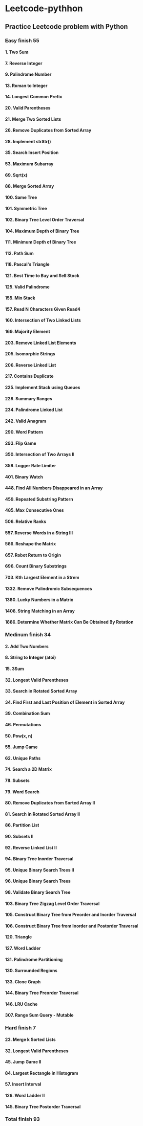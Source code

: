 # Leetcode-pythhon

## Practice Leetcode problem with Python

### Easy finish 55

#### 1. Two Sum

#### 7. Reverse Integer

#### 9. Palindrome Number

#### 13. Roman to Integer

#### 14. Longest Common Prefix

#### 20. Valid Parentheses

#### 21. Merge Two Sorted Lists

#### 26. Remove Duplicates from Sorted Array

#### 28. Implement strStr()

#### 35. Search Insert Position

#### 53. Maximum Subarray

#### 69. Sqrt(x)

#### 88. Merge Sorted Array

#### 100. Same Tree

#### 101. Symmetric Tree

#### 102. Binary Tree Level Order Traversal

#### 104. Maximum Depth of Binary Tree

#### 111. Minimum Depth of Binary Tree

#### 112. Path Sum

#### 118. Pascal's Triangle

#### 121. Best Time to Buy and Sell Stock

#### 125. Valid Palindrome

#### 155. Min Stack

#### 157. Read N Characters Given Read4

#### 160. Intersection of Two Linked Lists

#### 169. Majority Element

#### 203. Remove Linked List Elements

#### 205. Isomorphic Strings

#### 206. Reverse Linked List

#### 217. Contains Duplicate

#### 225. Implement Stack using Queues

#### 228. Summary Ranges

#### 234. Palindrome Linked List

#### 242. Valid Anagram

#### 290. Word Pattern

#### 293. Flip Game

#### 350. Intersection of Two Arrays II

#### 359. Logger Rate **Limiter**

#### 401. Binary Watch

#### 448. Find All Numbers Disappeared in an Array

#### 459. Repeated Substring Pattern

#### 485. Max Consecutive Ones

#### 506. Relative Ranks

#### 557. Reverse Words in a String III

#### 566. Reshape the Matrix

#### 657. Robot Return to Origin

#### 696. Count Binary Substrings

#### 703. Kth Largest Element in a Strem

#### 1332. Remove Palindromic Subsequences

#### 1380. Lucky Numbers in a Matrix

#### 1408. String Matching in an Array

#### 1886. Determine Whether Matrix Can Be Obtained By Rotation

### Medinum finish 34

#### 2. Add Two Numbers

#### 8. String to Integer (atoi)

#### 15. 3Sum

#### 32. Longest Valid Parentheses

#### 33. Search in Rotated Sorted Array

#### 34. Find First and Last Position of Element in Sorted Array

#### 39. Combination Sum

#### 46. Permutations

#### 50. Pow(x, n)

#### 55. Jump Game

#### 62. Unique Paths

#### 74. Search a 2D Matrix

#### 78. Subsets

#### 79. Word Search

#### 80. Remove Duplicates from Sorted Array II

#### 81. Search in Rotated Sorted Array II

#### 86. Partition List

#### 90. Subsets II

#### 92. Reverse Linked List II

#### 94. Binary Tree Inorder Traversal

#### 95. Unique Binary Search Trees II

#### 96. Unique Binary Search Trees

#### 98. Validate Binary Search Tree

#### 103. Binary Tree Zigzag Level Order Traversal

#### 105. Construct Binary Tree from Preorder and Inorder Traversal

#### 106. Construct Binary Tree from Inorder and Postorder Traversal

#### 120. Triangle

#### 127. Word Ladder

#### 131. Palindrome Partitioning

#### 130. Surrounded Regions

#### 133. Clone Graph

#### 144. Binary Tree Preorder Traversal

#### 146. LRU Cache

#### 307. Range Sum Query - Mutable


### Hard finish 7

#### 23. Merge k Sorted Lists

#### 32. Longest Valid Parentheses

#### 45. Jump Game II

#### 84. Largest Rectangle in Histogram

#### 57. Insert Interval

#### 126. Word Ladder II

#### 145. Binary Tree Postorder Traversal

### Total finish 93
